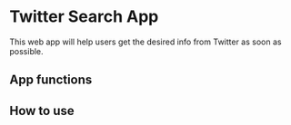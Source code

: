 # Twitter Search App

This web app will help users get the desired info from Twitter as soon as possible.

## App functions


## How to use
